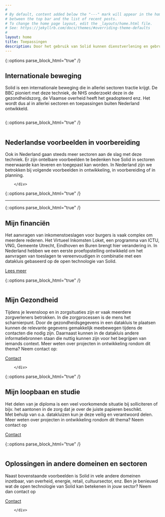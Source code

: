 ```yaml
---
#
# By default, content added below the "---" mark will appear in the home page
# between the top bar and the list of recent posts.
# To change the home page layout, edit the _layouts/home.html file.
# See: https://jekyllrb.com/docs/themes/#overriding-theme-defaults
#
layout: home
title: Toepassingen
description: Door het gebruik van Solid kunnen dienstverlening en gebruikservaring verbeteren en ontstaan mogelijkheden om GDPR-compliant samen te werken met ketenpartners. Solid is toepasbaar in verschillende sectoren en domeinen zoals de zorg, energie, gemeentes, uitvoeringsorganisaties van de overheid, maar ook retail, media etc.
---
```


{::options parse_block_html="true" /}
<div class="wrapperprojects" markdown="0">
            <div class="projectblock">
             <div class="project_text">
              <h2>
Internationale beweging
              </h2>
              <p>
Solid is een internationale beweging die in allerlei sectoren tractie krijgt. De BBC pioniert met deze techniek, de NHS onderzoekt deze in de gezondheidszorg, de Vlaamse overheid heeft het geadopteerd enz.
Het wordt dus al in allerlei sectoren en toepassingen buiten Nederland ontwikkeld. <br> 
                </p>
              </div>
              <div class="project_img">
                <img src="/img/internationaal.svg" alt="">
            </div>         
        </div>
</div>


{::options parse_block_html="true" /}
<div class="wrapperprojects" markdown="0">
            <div class="projectblock">
              <div class="project_img">
                <img src="/img/nederland.svg" alt="">
            </div>
             <div class="project_text">
              <h2>
Nederlandse voorbeelden in voorbereiding
              </h2>
              <p>
Ook in Nederland gaan steeds meer sectoren aan de slag met deze techniek. Er zijn ontelbare voorbeelden te bedenken hoe Solid in sectoren meerwaarde kan leveren en toegepast kan worden.
In Nederland zijn we betrokken bij volgende voorbeelden in ontwikkeling, in voorbereiding of in planning. 
                </p>
              </div>
                       
        </div>
</div>

{::options parse_block_html="true" /}
<hr class="line">


{::options parse_block_html="true" /}
<div class="wrapperprojects" markdown="0">
            <div class="projectblock">
             <div class="project_text">
              <h2>
Mijn financiën
              </h2>
              <p>
Het aanvragen van inkomenstoeslagen voor burgers is vaak complex om meerdere redenen. Het Virtueel Inkomsten Loket, een programma van ICTU, VNG, Gemeente Utrecht, Eindhoven en Buren brengt hier verandering in.
In Nederland hebben we een eerste proefopstelling ontwikkeld om het aanvragen van toeslagen te vereenvoudigen in combinatie met een datakluis gebaseerd op de open technologie van Solid. 
                </p>
<div class="button_align">
               <div class="button"><a class="button_link" href="/vil">Lees meer</a></div>
              </div>
              </div>
              <div class="project_img">
                <img src="/img/vil.svg" alt="">
            </div>         
        </div>
</div>


{::options parse_block_html="true" /}
<div class="wrapperprojects" markdown="0">
            <div class="projectblock">
                            <div class="project_img">
                <img src="/img/gezondheid.svg" alt="">
            </div>       
             <div class="project_text">
              <h2>
Mijn Gezondheid
              </h2>
              <p>
Tijdens je levensloop en in zorgsituaties zijn er vaak meerdere zorgverleners betrokken. In die zorgprocessen is de mens het scharnierpunt. 
Door de gezondheidsgegevens in een datakluis te plaatsen kunnen de relevante gegevens gemakkelijk meebewegen tijdens de contacten die nodig zijn. 
Daarnaast kunnen in de datakluis andere informatiebronnen staan die nuttig kunnen zijn voor het begrijpen van iemands context.
Meer weten over projecten in ontwikkeling rondom dit thema? Neem contact op:
                </p>
<div class="button_align">
               <div class="button"><a class="button_link" href="/contact">Contact</a></div>
              </div>
              </div>
  
        </div>
</div>

{::options parse_block_html="true" /}
<div class="wrapperprojects" markdown="0">
            <div class="projectblock">
             <div class="project_text">
              <h2>
Mijn loopbaan en studie
              </h2>
              <p>
Het delen van je diploma is een veel voorkomende situatie bij solliciteren of bijv. het aantonen in de zorg dat je over de juiste papieren beschikt. <br>
Met behulp van o.a. datakluizen kun je deze veilig en verantwoord delen. 
Meer weten over projecten in ontwikkeling rondom dit thema? Neem contact op
                </p>
<div class="button_align">
               <div class="button"><a class="button_link" href="/contact">Contact</a></div>
              </div>
              </div>
              <div class="project_img">
                <img src="/img/loopbaan.svg" alt="">
            </div>         
        </div>
</div>


{::options parse_block_html="true" /}
<div class="wrapperprojects" markdown="0">
            <div class="projectblock">
                            <div class="project_img">
                <img src="/img/anderesectoren.svg" alt="">
            </div>       
             <div class="project_text">
              <h2>
Oplossingen in andere domeinen en sectoren
              </h2>
              <p>
Naast bovenstaande voorbeelden is Solid in vele andere domeinen inzetbaar, van overheid, energie, retail, cultuursector, enz.
Ben je benieuwd wat de open technologie van Solid kan betekenen in jouw sector?
Neem dan contact op
                </p>
<div class="button_align">
               <div class="button"><a class="button_link" href="/contact">Contact</a></div>
              </div>
              </div>
  
        </div>
</div>
